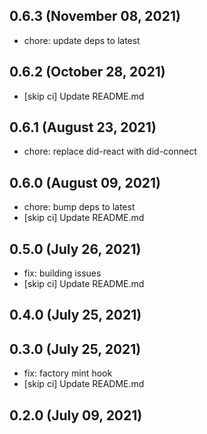 ## 0.6.3 (November 08, 2021)

- chore: update deps to latest

## 0.6.2 (October 28, 2021)

- [skip ci] Update README.md

## 0.6.1 (August 23, 2021)

- chore: replace did-react with did-connect

## 0.6.0 (August 09, 2021)

- chore: bump deps to latest
- [skip ci] Update README.md

## 0.5.0 (July 26, 2021)

- fix: building issues
- [skip ci] Update README.md

## 0.4.0 (July 25, 2021)



## 0.3.0 (July 25, 2021)

- fix: factory mint hook
- [skip ci] Update README.md

## 0.2.0 (July 09, 2021)



